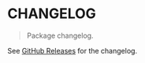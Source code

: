# CHANGELOG

> Package changelog.

See [GitHub Releases](https://github.com/stdlib-js/random-streams/releases) for the changelog.